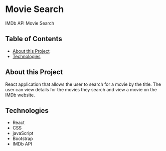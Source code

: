 # Movie Search

IMDb API Movie Search

## Table of Contents

- [About this Project](#about-this-project)
- [Technologies](#technologies)

## About this Project

React application that allows the user to search for a movie by the title. The user can view details for the movies they search and view a movie on the IMDb website.

## Technologies

- React
- CSS
- javaScript
- Bootstrap
- IMDb API
